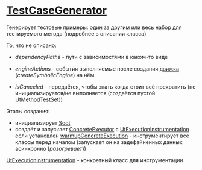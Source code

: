 # [TestCaseGenerator](../../../../utbot-framework/src/main/kotlin/org/utbot/framework/plugin/api/TestCaseGenerator.kt)

Генерирует тестовые примеры: один за другим или весь набор для тестируемого метода (подробнее в описании класса)

То, что не описано:

- _dependencyPaths_ - пути с зависимостями в каком-то виде 

- _engineActions_ - события выполняемые после создания [движка](UtBotSymbolicEngine.md) (_createSymbolicEngine_) на нём.

- _isCanceled_ - передаётся, чтобы знать когда стоит всё прекратить (не инициализируется/не выполняется (создаётся пустой [UtMethodTestSet](../../../../utbot-framework-api/src/main/kotlin/org/utbot/framework/plugin/api/Api.kt)))

Этапы создания:

- инициализирует [Soot](../abstract/Soot.md)
- создаёт и запускает [ConcreteExecutor](ConcreteExecutor.md) с [UtExecutionInstrumentation](UtExecutionInstrumentation.md) если установлен [warmupConcreteExecution](../../../../utbot-framework-api/src/main/kotlin/org/utbot/framework/UtSettings.kt) - инструментирует все классы перед началом (запускает он на задефайненных данных асинхронно (_разогревает_))

[UtExecutionInstrumentation](UtExecutionInstrumentation.md) - конкретный класс для инструментации

[//]: # (TODO)

